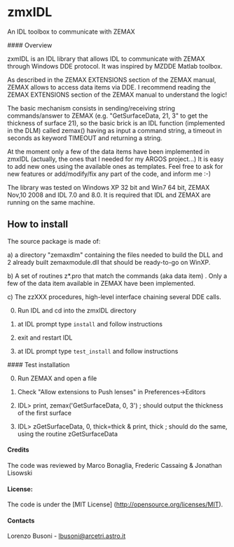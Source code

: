 zmxIDL
======

An IDL toolbox to communicate with ZEMAX


#### Overview


zxmIDL is an IDL library that allows IDL to communicate with ZEMAX through Windows DDE protocol. It was inspired by MZDDE Matlab toolbox.


As described in the ZEMAX EXTENSIONS section of the ZEMAX manual, ZEMAX allows to access data items via DDE.
I recommend reading the ZEMAX EXTENSIONS section of the ZEMAX manual to understand the logic!

The basic mechanism consists in sending/receiving string commands/answer to ZEMAX (e.g. "GetSurfaceData, 21, 3" to get the thickness of surface 21), so the basic brick is an IDL function (implemented in the DLM) called zemax() having as input a command string, a timeout in seconds as keyword TIMEOUT and returning a string.

At the moment only a few of the data items have been implemented in zmxIDL (actually, the ones that I needed for my ARGOS project...)
It is easy to add new ones using the available ones as templates. Feel free to ask for new features or add/modify/fix any part of the code, and inform me :-)

The library was tested on Windows XP 32 bit and Win7 64 bit, ZEMAX Nov,10 2008 and IDL 7.0 and 8.0. It is required that IDL and ZEMAX are running on the same machine.

## How to install

The source package is made of:

a) a directory "zemaxdlm" containing the files needed to build the DLL and 2 already built zemaxmodule.dll that should be ready-to-go on WinXP.

b) A set of routines z*.pro that match the commands (aka data item) . Only a few of the data item available in ZEMAX have been implemented.  

c) The zzXXX procedures, high-level interface chaining several DDE calls.


0) Run IDL and cd into the zmxIDL directory

1) at IDL prompt type `install` and follow instructions

2) exit and restart IDL

3) at IDL prompt type `test_install` and follow instructions



#### Test installation


0) Run ZEMAX and open a file

1) Check "Allow extensions to Push lenses" in Preferences->Editors

2) IDL> print, zemax('GetSurfaceData, 0, 3')  ; should output the thickness of the first surface 

3) IDL> zGetSurfaceData, 0, thick=thick & print, thick ; should do the same, using the routine zGetSurfaceData


#### Credits

The code was reviewed by Marco Bonaglia, Frederic Cassaing & Jonathan Lisowski


#### License:
The code is under the [MIT License] (http://opensource.org/licenses/MIT).


#### Contacts
Lorenzo Busoni - lbusoni@arcetri.astro.it

